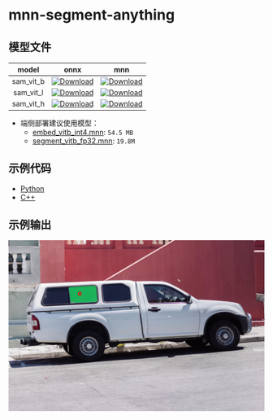 # mnn-segment-anything

## 模型文件
|   model   |  onnx  |   mnn  |
|:---------:|:------:|:------:|
| sam_vit_b | [![Download][download-b-onnx]][release-b-onnx] | [![Download][download-b-mnn]][release-b-mnn] |
| sam_vit_l | [![Download][download-l-onnx]][release-l-onnx] | [![Download][download-l-mnn]][release-l-mnn] |
| sam_vit_h | [![Download][download-h-onnx]][release-h-onnx] | [![Download][download-h-mnn]][release-h-mnn] |

[download-b-onnx]: https://img.shields.io/github/downloads/wangzhaode/mnn-segment-anything/vit_b_onnx/total
[download-b-mnn]: https://img.shields.io/github/downloads/wangzhaode/mnn-segment-anything/vit_b_mnn/total
[download-l-onnx]: https://img.shields.io/github/downloads/wangzhaode/mnn-segment-anything/vit_l_onnx/total
[download-l-mnn]: https://img.shields.io/github/downloads/wangzhaode/mnn-segment-anything/vit_l_mnn/total
[download-h-onnx]: https://img.shields.io/github/downloads/wangzhaode/mnn-segment-anything/vit_h_onnx/total
[download-h-mnn]: https://img.shields.io/github/downloads/wangzhaode/mnn-segment-anything/vit_h_mnn/total
[release-b-onnx]: https://github.com/wangzhaode/mnn-segment-anything/releases/tag/vit_b_onnx
[release-b-mnn]: https://github.com/wangzhaode/mnn-segment-anything/releases/tag/vit_b_mnn
[release-l-onnx]: https://github.com/wangzhaode/mnn-segment-anything/releases/tag/vit_l_onnx
[release-l-mnn]: https://github.com/wangzhaode/mnn-segment-anything/releases/tag/vit_l_mnn
[release-h-onnx]: https://github.com/wangzhaode/mnn-segment-anything/releases/tag/vit_h_onnx
[release-h-mnn]: https://github.com/wangzhaode/mnn-segment-anything/releases/tag/vit_h_mnn

- 端侧部署建议使用模型：
  - [embed_vitb_int4.mnn](https://github.com/wangzhaode/mnn-segment-anything/releases/download/vit_b_mnn/embed_vitb_int4.mnn): `54.5 MB`
  - [segment_vitb_fp32.mnn](https://github.com/wangzhaode/mnn-segment-anything/releases/download/vit_b_mnn/segment_vitb_fp32.mnn): `19.8M`

## 示例代码
- [Python](./python/)
- [C++](./cpp)

## 示例输出
![res](resource/res.jpg)
